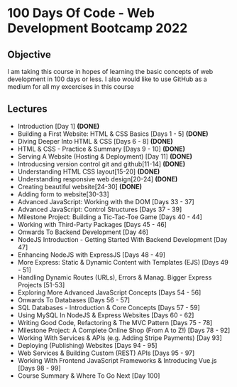 ﻿# 100 Days Of Code - Web Development Bootcamp 2022

## Objective
I am taking this course in hopes of learning the basic concepts of web development in 100 days or less. I also would like to use GitHub as a medium for all my excercises in this course

## Lectures
<ul>
  <li>Introduction [Day 1] <b>(DONE)</b></li>
  <li>Building a First Website: HTML & CSS Basics [Days 1 - 5] <b>(DONE)</b></li>
  <li>Diving Deeper Into HTML & CSS [Days 6 - 8] <b>(DONE)</b></li>
  <li>HTML & CSS - Practice & Summary [Days 9 - 10] <b>(DONE)</b></li>
  <li>Serving A Website (Hosting & Deployment) [Day 11] <b>(DONE)</b></li>
  <li>Introducsing version control git and github[11-14] <b>(DONE)</b></li>
  <li>Understanding HTML CSS layout[15-20] <b>(DONE)</b></li>
  <li>Understanding responsive web design[20-24] <b>(DONE)</b></li>
  <li>Creating beautiful website[24-30] <b>(DONE)</b></li>
  <li>Adding form to website[30-33]</li>
  <li>Advanced JavaScript: Working with the DOM [Days 33 - 37]</li>
  <li>Advanced JavaScript: Control Structures [Days 37 - 39]</li>
  <li>Milestone Project: Building a Tic-Tac-Toe Game [Days 40 - 44]</li>
  <li>Working with Third-Party Packages [Days 45 - 46]</li>
  <li>Onwards To Backend Development [Day 46]</li>
  <li>NodeJS Introduction - Getting Started With Backend Development [Day 47]</li>
  <li>Enhancing NodeJS with ExpressJS [Days 48 - 49]</li>
  <li>More Express: Static & Dynamic Content with Templates (EJS) [Days 49 - 51]</li>
  <li>Handling Dynamic Routes (URLs), Errors & Manag. Bigger Express Projects [51-53]</li> 
  <li>Exploring More Advanced JavaScript Concepts [Days 54 - 56]</li>
  <li>Onwards To Databases [Days 56 - 57]</li>
  <li>SQL Databases - Introduction & Core Concepts [Days 57 - 59]</li>
  <li>Using MySQL In NodeJS & Express Websites [Days 60 - 62]</li>
  <li>Writing Good Code, Refactoring & The MVC Pattern [Days 75 - 78]</li>
  <li>Milestone Project: A Complete Online Shop (From A to Z!) [Days 78 - 92]</li>
  <li>Working With Services & APIs (e.g. Adding Stripe Payments) [Day 93]</li>
  <li>Deploying (Publishing) Websites [Days 94 - 95]</li>
  <li>Web Services & Building Custom (REST) APIs [Days 95 - 97]</li>
  <li>Working With Frontend JavaScript Frameworks & Introducing Vue.js [Days 98 - 99]</li>
  <li>Course Summary & Where To Go Next [Day 100]</li>
</ul>
